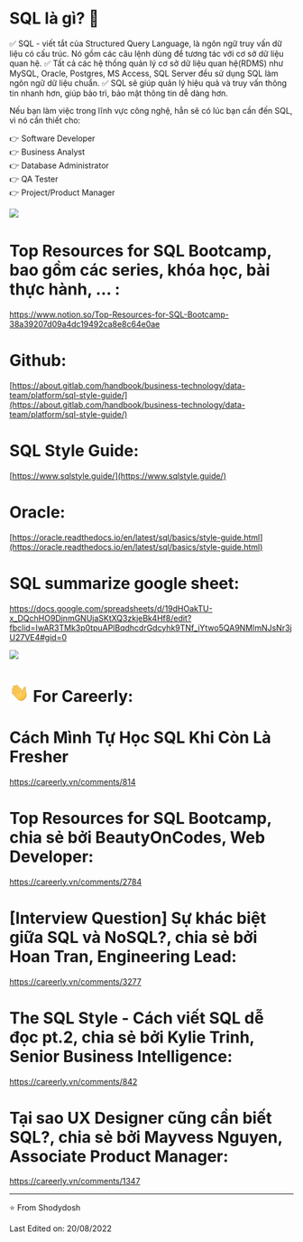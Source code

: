 # SQL là gì? 🤔

✅ SQL - viết tắt của Structured Query Language, là ngôn ngữ truy vấn dữ liệu có cấu trúc. Nó gồm các câu lệnh dùng để tương tác với cơ sở dữ liệu quan hệ.
✅ Tất cả các hệ thống quản lý cơ sở dữ liệu quan hệ(RDMS) như MySQL, Oracle, Postgres, MS Access, SQL Server đều sử dụng SQL làm ngôn ngữ dữ liệu chuẩn.
✅ SQL sẽ giúp quản lý hiệu quả và truy vấn thông tin nhanh hơn, giúp bảo trì, bảo mật thông tin dễ dàng hơn.

Nếu bạn làm việc trong lĩnh vực công nghệ, hẳn sẽ có lúc bạn cần đến SQL, vì nó cần thiết cho:

👉 Software Developer \
👉 Business Analyst \
👉 Database Administrator \
👉 QA Tester \
👉 Project/Product Manager 

<a href="https://www.youtube.com/watch?v=dQw4w9WgXcQ"><img src="https://user-images.githubusercontent.com/73097560/115834477-dbab4500-a447-11eb-908a-139a6edaec5c.gif"></a>

# Top Resources for SQL Bootcamp, bao gồm các series, khóa học, bài thực hành, … :
https://www.notion.so/Top-Resources-for-SQL-Bootcamp-38a39207d09a4dc19492ca8e8c64e0ae

# Github: 
[https://about.gitlab.com/handbook/business-technology/data-team/platform/sql-style-guide/](https://about.gitlab.com/handbook/business-technology/data-team/platform/sql-style-guide/)

# SQL Style Guide: 
[https://www.sqlstyle.guide/](https://www.sqlstyle.guide/) 

# Oracle: 
[https://oracle.readthedocs.io/en/latest/sql/basics/style-guide.html](https://oracle.readthedocs.io/en/latest/sql/basics/style-guide.html)

# SQL summarize google sheet:
https://docs.google.com/spreadsheets/d/19dHOakTU-x_DQchHO9DjnmGNUjaSKtXQ3zkjeBk4Hf8/edit?fbclid=IwAR3TMk3p0tpuAPlBqdhcdrGdcyhk9TNf_iYtwo5QA9NMlmNJsNr3jU27VE4#gid=0

<a href="https://www.youtube.com/watch?v=dQw4w9WgXcQ"><img src="https://user-images.githubusercontent.com/73097560/115834477-dbab4500-a447-11eb-908a-139a6edaec5c.gif"></a>

# <img width="35" src="https://github.com/1999AZZAR/1999AZZAR/blob/main/resources/img/waving.gif"> For Careerly:

# Cách Mình Tự Học SQL Khi Còn Là Fresher
https://careerly.vn/comments/814

# Top Resources for SQL Bootcamp, chia sẻ bởi BeautyOnCodes, Web Developer:
https://careerly.vn/comments/2784

# [Interview Question] Sự khác biệt giữa SQL và NoSQL?, chia sẻ bởi Hoan Tran, Engineering Lead:
https://careerly.vn/comments/3277

# The SQL Style - Cách viết SQL dễ đọc pt.2, chia sẻ bởi Kylie Trinh, Senior Business Intelligence:
https://careerly.vn/comments/842

# Tại sao UX Designer cũng cần biết SQL?, chia sẻ bởi Mayvess Nguyen, Associate Product Manager:
https://careerly.vn/comments/1347

---

⭐️ From Shodydosh

Last Edited on: 20/08/2022

